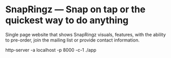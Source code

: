 # SnapRingz — Snap on tap  or the quickest way to do anything

Single page website that shows SnapRingz visuals, features, with the ability to
pre-order, join the mailing list or provide contact information.


http-server -a localhost -p 8000 -c-1 ./app